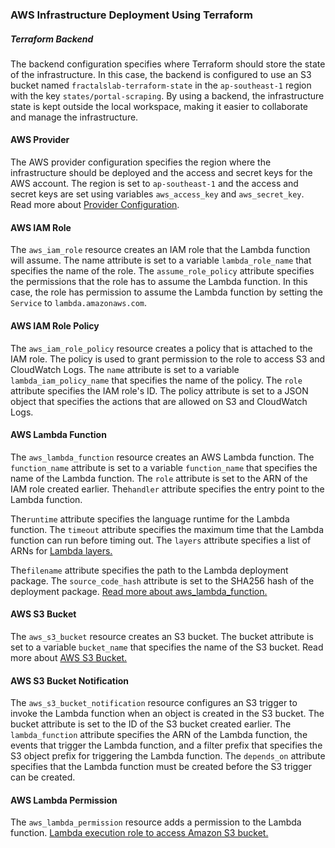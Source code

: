 ### AWS Infrastructure Deployment Using Terraform

##### Terraform Backend
The backend configuration specifies where Terraform should 
store the state of the infrastructure. In this case, the backend is configured to use an S3 
bucket named ``fractalslab-terraform-state`` in the ``ap-southeast-1`` region with the 
key ``states/portal-scraping``. By using a backend, the infrastructure state is kept 
outside the local workspace, making it easier to collaborate and manage the infrastructure.

#### AWS Provider
The AWS provider configuration specifies the region where the infrastructure should be deployed and the 
access and secret keys for the AWS account. The region is set to ``ap-southeast-1`` and the access and 
secret keys are set using variables ``aws_access_key`` and ``aws_secret_key``. 
Read more about [Provider Configuration](https://developer.hashicorp.com/terraform/language/providers/configuration).



#### AWS IAM Role
The ``aws_iam_role`` resource creates an IAM role that the Lambda function will assume. 
The name attribute is set to a variable ``lambda_role_name`` that specifies the name of the role. 
The ``assume_role_policy`` attribute specifies the permissions that the role has to assume the Lambda 
function. In this case, the role has permission to assume the Lambda function by setting the ``Service``
to ``lambda.amazonaws.com``.

#### AWS IAM Role Policy
The ``aws_iam_role_policy`` resource creates a policy that is attached to the IAM role. 
The policy is used to grant permission to the role to access S3 and CloudWatch Logs. 
The ``name`` attribute is set to a variable ``lambda_iam_policy_name`` that specifies the name 
of the policy. The ``role`` attribute specifies the IAM role's ID. The policy attribute 
is set to a JSON object that specifies the actions that are allowed on S3 and CloudWatch Logs.

#### AWS Lambda Function
The ``aws_lambda_function`` resource creates an AWS Lambda function. 
The ``function_name`` attribute is set to a variable ``function_name``
that specifies the name of the Lambda function. 
The 
``role`` attribute is set to the ARN of the IAM role created earlier. 
The``handler`` attribute specifies the entry point to the Lambda function. 

The``runtime`` attribute specifies the language runtime for the Lambda function. The 
``timeout`` attribute specifies the maximum time that the Lambda function can run before timing out. The 
``layers`` attribute specifies a list of ARNs for [Lambda layers.](https://medium.com/the-cloud-architect/getting-started-with-aws-lambda-layers-for-python-6e10b1f9a5d) 

The``filename`` attribute specifies the path to the Lambda deployment package. The 
``source_code_hash`` attribute is set to the SHA256 hash of the deployment package.
[Read more about aws_lambda_function.](https://registry.terraform.io/providers/hashicorp/aws/latest/docs/resources/lambda_function)

#### AWS S3 Bucket
The ``aws_s3_bucket`` resource creates an S3 bucket. The bucket attribute is set to a variable 
``bucket_name`` that specifies the name of the S3 bucket. Read more about [AWS S3 Bucket.](https://aws.amazon.com/s3/)

#### AWS S3 Bucket Notification
The ``aws_s3_bucket_notification`` resource configures an S3 trigger to invoke the Lambda function 
when an object is created in the S3 bucket. 
The bucket attribute is set to the ID of the S3 bucket created earlier. The ``lambda_function`` 
attribute specifies the ARN of the Lambda function, 
the events that trigger the Lambda function, and a filter prefix that specifies the S3 object prefix for 
triggering the Lambda function. The ``depends_on`` attribute specifies that the 
Lambda function must be created before the S3 trigger can be created.

#### AWS Lambda Permission
The ``aws_lambda_permission`` resource adds a permission to the Lambda function.
[Lambda execution role to access Amazon S3 bucket.](https://repost.aws/knowledge-center/lambda-execution-role-s3-bucket)


